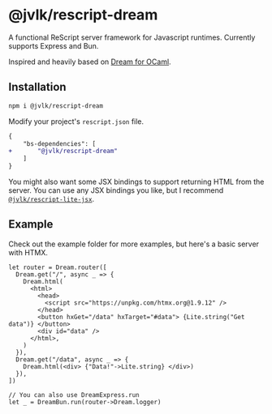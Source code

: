 # @jvlk/rescript-dream
A functional ReScript server framework for Javascript runtimes.
Currently supports Express and Bun.

Inspired and heavily based on [Dream for OCaml](https://aantron.github.io/dream/).

## Installation
```bash
npm i @jvlk/rescript-dream
```
Modify your project's `rescript.json` file.
```diff
{
    "bs-dependencies": [
+       "@jvlk/rescript-dream"
    ]
}
```

You might also want some JSX bindings to support returning HTML from the server. You can use any JSX bindings you like, but I recommend [`@jvlk/rescript-lite-jsx`](https://github.com/jderochervlk/rescript-lite-jsx).

## Example
Check out the example folder for more examples, but here's a basic server with HTMX.

```rescript
let router = Dream.router([
  Dream.get("/", async _ => {
    Dream.html(
      <html>
        <head>
          <script src="https://unpkg.com/htmx.org@1.9.12" />
        </head>
        <button hxGet="/data" hxTarget="#data"> {Lite.string("Get data")} </button>
        <div id="data" />
      </html>,
    )
  }),
  Dream.get("/data", async _ => {
    Dream.html(<div> {"Data!"->Lite.string} </div>)
  }),
])

// You can also use DreamExpress.run
let _ = DreamBun.run(router->Dream.logger)
```